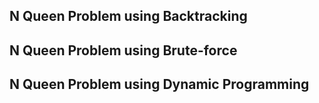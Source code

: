 ## N Queen Problem using Backtracking

## N Queen Problem using Brute-force

## N Queen Problem using Dynamic Programming




